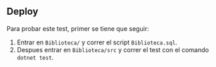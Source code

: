 ## Deploy
Para probar este test, primer se tiene que seguir:
1. Entrar en `Biblioteca/` y correr el script `Biblioteca.sql`.
1. Despues entrar en `Biblioteca/src` y correr el test con el comando `dotnet test`.
